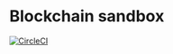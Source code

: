 # Blockchain sandbox

[![CircleCI](https://circleci.com/bb/mikon182/event-service.svg?style=shield)](https://circleci.com/bb/mikon182/event-service)

